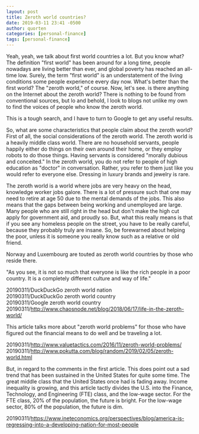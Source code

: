 ```yaml
---
layout: post
title: Zeroth world countries?
date: 2019-03-11 23:41 -0500
author: quorten
categories: [personal-finance]
tags: [personal-finance]
---
```


Yeah, yeah, we talk about first world countries a lot.  But you know
what?  The definition "first world" has been around for a long time,
people nowadays are living better than ever, and global poverty has
reached an all-time low.  Surely, the term "first world" is an
understatement of the living conditions some people experience every
day now.  What's better than the first world?  The "zeroth world," of
course.  Now, let's see. is there anything on the Internet about the
zeroth world?  There is nothing to be found from conventional sources,
but lo and behold, I look to blogs not unlike my own to find the
voices of people who know the zeroth world.

This is a tough search, and I have to turn to Google to get any useful
results.

So, what are some characteristics that people claim about the zeroth
world?  First of all, the social considerations of the zeroth world.
The zeroth world is a heavily middle class world.  There are no
household servants, people happily either do things on their own
around their home, or they employ robots to do those things.  Having
servants is considered "morally dubious and conceited."  In the zeroth
world, you do not refer to people of high education as "doctor" in
conversation.  Rather, you refer to them just like you would refer to
everyone else.  Dressing in luxury brands and jewelry is rare.

<!-- more -->

The zeroth world is a world where jobs are very heavy on the head,
knowledge worker jobs galore.  There is a lot of pressure such that
one may need to retire at age 50 due to the mental demands of the
jobs.  This also means that the gaps between being working and
unemployed are large.  Many people who are still right in the head but
don't make the high cut apply for government aid, and proudly so.
But, what this really means is that if you see any homeless people on
the street, you have to be really careful, because they probably truly
are insane.  So, be forewarned about helping the poor, unless it is
someone you really know such as a relative or old friend.

Norway and Luxembourg are touted as zeroth world countries by those
who reside there.

"As you see, it is not so much that everyone is like the rich people
in a poor country. It is a completely different culture and way of
life."

20190311/DuckDuckGo zeroth world nation  
20190311/DuckDuckGo zeroth world country  
20190311/Google zeroth world country  
20190311/http://www.chaosnode.net/blog/2018/06/17/life-in-the-zeroth-world/

This article talks more about "zeroth world problems" for those who
have figured out the financial means to do well and be traveling a
lot.

20190311/http://www.valuetactics.com/2016/11/zeroth-world-problems/  
20190311/http://www.pokutta.com/blog/random/2019/02/05/zeroth-world.html

But, in regard to the comments in the first article.  This does point
out a sad trend that has been sustained in the United States for quite
some time.  The great middle class that the United States once had is
fading away.  Income inequality is growing, and this article tactly
divides the U.S. into the Finance, Technology, and Engineering (FTE)
class, and the low-wage sector.  For the FTE class, 20% of the
population, the future is bright.  For the low-wage sector, 80% of the
population, the future is dim.

20190311/https://www.ineteconomics.org/perspectives/blog/america-is-regressing-into-a-developing-nation-for-most-people
